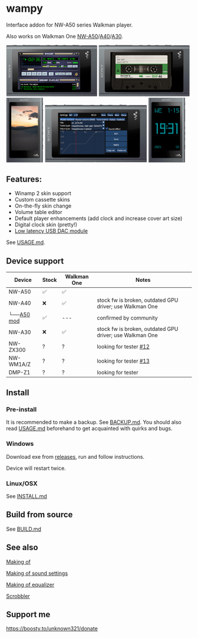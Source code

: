 wampy
=====

Interface addon for NW-A50 series Walkman player.

Also works on Walkman One [NW-A50][1]/[A40][2]/[A30][3].

[1]: https://www.mrwalkman.com/p/sony-nw-a50series-custom-firmware.html

[2]: https://www.mrwalkman.com/p/walkman-one-for-nw-a40series.html

[3]: https://www.mrwalkman.com/p/walkman-one-nw-a30series.html

<img src="images/winamp.png" alt="winamp" width="49%">&nbsp;<img src="images/cassette.png" alt="cassette" width="49%">
<img src="images/promo-cassette-skin.png" width="20%"> <img src="images/promo-mvt.png" width="55%"> <img src="images/promo-digiclock.png" width="20%">

## Features:

- Winamp 2 skin support
- Custom cassette skins
- On-the-fly skin change
- Volume table editor
- Default player enhancements (add clock and increase cover art size)
- Digital clock skin (pretty!)
- [Low latency USB DAC module](https://github.com/zhangboyang/llusbdac)

See [USAGE.md](./USAGE.md).

## Device support

| Device          | Stock | Walkman One | Notes                                                    |
|-----------------|-------|-------------|----------------------------------------------------------|
| NW-A50          | ✅     | ✅           |                                                          |
| NW-A40          | ❌     | ✅           | stock fw is broken, outdated GPU driver; use Walkman One |
| └──[A50 mod][4] | ✅     | ---         | confirmed by community                                   |
| NW-A30          | ❌     | ✅           | stock fw is broken, outdated GPU driver; use Walkman One |
| NW-ZX300        | ?     | ?           | looking for tester [#12][5]                              |
| NW-WM1A/Z       | ?     | ?           | looking for tester [#13][6]                              |
| DMP-Z1          | ?     | ?           | looking for tester                                       |

[4]: https://www.mrwalkman.com/p/nw-a40-stock-update.html

[5]: https://github.com/unknown321/wampy/issues/1

[6]: https://github.com/unknown321/wampy/issues/12

## Install

### Pre-install

It is recommended to make a backup. See [BACKUP.md](./BACKUP.md).
You should also read [USAGE.md](./USAGE.md) beforehand to get acquainted with quirks and bugs.

### Windows

Download exe from [releases](https://github.com/unknown321/wampy/releases), run and follow instructions.

Device will restart twice.

### Linux/OSX

See [INSTALL.md](./INSTALL.md)

## Build from source

See [BUILD.md](./BUILD.md)

## See also

[Making of](./MAKING_OF.md)

[Making of sound settings](./MAKING_OF_SOUND_SETTINGS.md)

[Making of equalizer](./MAKING_OF_EQUALIZER.md)

[Scrobbler](https://github.com/unknown321/scrobbler)

## Support me

https://boosty.to/unknown321/donate
